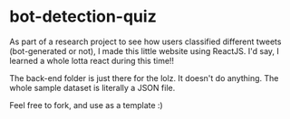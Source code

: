 # bot-detection-quiz
As part of a research project to see how users classified different tweets (bot-generated or not), I made this little website using ReactJS. I'd say, I learned a whole lotta react during this time!!

The back-end folder is just there for the lolz. It doesn't do anything. The whole sample dataset is literally a JSON file. 

Feel free to fork, and use as a template :)
